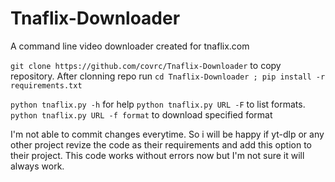 # Tnaflix-Downloader
A command line video downloader created for tnaflix.com

```git clone https://github.com/covrc/Tnaflix-Downloader``` to copy repository.
After clonning repo run ```cd Tnaflix-Downloader ; pip install -r requirements.txt```

```python tnaflix.py -h``` for help
```python tnaflix.py URL -F``` to list formats.
```python tnaflix.py URL -f format``` to download specified format

I'm not able to commit changes everytime. So i will be happy if yt-dlp or any other project revize the code as their requirements and add this option to their project. This code works without errors now but I'm not sure it will always work.

